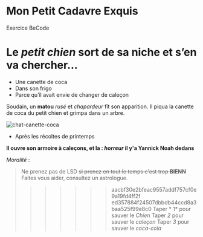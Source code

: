 # Mon Petit Cadavre Exquis
Exercice BeCode

# Le *petit chien* sort de sa **niche** et s’en va chercher…

* Une canette de coca
* Dans son frigo
* Parce qu’il avait envie de changer de caleçon

Soudain, un **matou** *rusé* et *chapardeur* fît son apparition. Il piqua la canette de coca du petit chien et grimpa dans un arbre.

![chat-canette-coca](https://encrypted-tbn0.gstatic.com/images?q=tbn:ANd9GcQMkNa4tZlvUMlYACROSdsGwC4FtKFkAfFDUijg77KCpd3UPLwi)

* Après les récoltes de printemps  

**Il ouvre son armoire à caleçons, et la : *horreur* il y'a Yannick Noah dedans**

*Moralité* :

>Ne prenez pas de LSD ~~si prenez en tout le temps c'est trop **BIENN**~~  
>Faites vous aider, consultez un astrologue.
>>>>>>> aacbf30e2bfeac9557addf757cf0e9a19fd4ff2f
>>>>>>> ed357884f24507dbbdb44ccd8a3baa525f99e8c0
Taper * 1* pour sauver le *Chien*
Taper *2* pour sauver le *caleçon*
Taper *3* pour sauver le *coca-cola*
